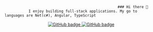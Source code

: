                                                         ### Hi there 👋 
               I enjoy building full-stack applications. My go to languages are Net(c#), Angular, TypeScript

<!--
**MatiasDevop/MatiasDevop** is a ✨ _special_ ✨ repository because its `README.md` (this file) appears on your GitHub profile.

Here are some ideas to get you started:

- 🔭 I’m currently working on ...
- 🌱 I’m currently learning ...
- 👯 I’m looking to collaborate on ...
- 🤔 I’m looking for help with ...
- 💬 Ask me about ...
- 📫 How to reach me: ...
- 😄 Pronouns: ...
- ⚡ Fun fact: ...
-->
                                      
<!--[How i build this ](https://github.com/MatiasDevop/MatiasDevop/blob/main/index.html)-->
<p align="center">
  <a href="https://twitter.com/NestorM2045">
    <img src="https://img.shields.io/twitter/follow/NestorM2045?label=follow%20me&logo=twitter&style=for-the-badge" alt="GitHub badge" />
  </a>
  <a href="https://github.com/MatiasDevop?tab=followers">
    <img src="https://img.shields.io/github/followers/MatiasDevop?label=follow%20me&logo=github&style=for-the-badge" alt="GitHub badge" /> 
  </a>
  
</p>
<!--<p> 
 <a href="https://www.linkedin.com/in/nestor-matias-a-192436186/">
    <img src="https://img.shields.io/badge/LinkedIn-0077B5?style=for-the-badge&logo=linkedin&logoColor=white" alt="GitHub badge" />
  </a>
</p>-->

 <!-- <img src="https://img.shields.io/github/followers/NestorM2045?label=Followers&logo=GitHub&style=for-the-badge" alt="GitHub badge" /> -->
